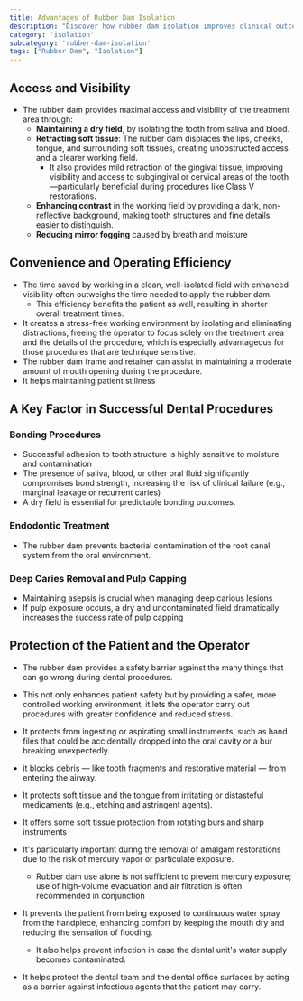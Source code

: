 ```yaml
---
title: Advantages of Rubber Dam Isolation
description: "Discover how rubber dam isolation improves clinical outcomes, enhances efficiency, and protects both patients and clinicians during dental procedures."
category: 'isolation'
subcategory: 'rubber-dam-isolation'
tags: ["Rubber Dam", "Isolation"]
---
```

## Access and Visibility
- The rubber dam provides maximal access and visibility of the treatment area through:
	- **Maintaining a dry field**, by isolating the tooth from saliva and blood.
	- **Retracting soft tissue**: The rubber dam displaces the lips, cheeks, tongue, and surrounding soft tissues, creating unobstructed access and a clearer working field.
		- It also provides mild retraction of the gingival tissue, improving visibility and access to subgingival or cervical areas of the tooth—particularly beneficial during procedures like Class V restorations.
	- **Enhancing contrast** in the working field by providing a dark, non-reflective background, making tooth structures and fine details easier to distinguish.
	- **Reducing mirror fogging** caused by breath and moisture
## Convenience and Operating Efficiency
- The time saved by working in a clean, well-isolated field with enhanced visibility often outweighs the time needed to apply the rubber dam.
	- This efficiency benefits the patient as well, resulting in shorter overall treatment times.
- It creates a stress-free working environment by isolating and eliminating distractions, freeing the operator to focus solely on the treatment area and the details of the procedure, which is especially advantageous for those procedures that are technique sensitive. 
- The rubber dam frame and retainer can assist in maintaining a moderate amount of mouth opening during the procedure.
- It helps maintaining patient stillness
## A Key Factor in Successful Dental Procedures
### Bonding Procedures
- Successful adhesion to tooth structure is highly sensitive to moisture and contamination
- The presence of saliva, blood, or other oral fluid significantly compromises bond strength, increasing the risk of clinical failure (e.g., marginal leakage or recurrent caries)
- A dry field is essential for predictable bonding outcomes.
### Endodontic Treatment
- The rubber dam prevents bacterial contamination of the root canal system from the oral environment. 
### Deep Caries Removal and Pulp Capping
- Maintaining asepsis is crucial when managing deep carious lesions
- If pulp exposure occurs, a dry and uncontaminated field dramatically increases the success rate of pulp capping
## Protection of the Patient and the Operator 
- The rubber dam provides a safety barrier against the many things that can go wrong during dental procedures.
- This not only enhances patient safety but by providing a safer, more controlled working environment, it lets the operator carry out procedures with greater confidence and reduced stress.
- It protects from ingesting or aspirating small instruments, such as hand files that could be accidentally dropped into the oral cavity or a bur breaking unexpectedly.
-  it blocks debris — like tooth fragments and restorative material — from entering the airway.
- It protects soft tissue and the tongue from irritating or distasteful medicaments (e.g., etching and astringent agents).
- It offers some soft tissue protection from rotating burs and sharp instruments

- It's particularly important during the removal of amalgam restorations due to the risk of mercury vapor or particulate exposure.
	- Rubber dam use alone is not sufficient to prevent mercury exposure; use of high-volume evacuation and air filtration is often recommended in conjunction
- It prevents the patient from being exposed to continuous water spray from the handpiece, enhancing comfort by keeping the mouth dry and reducing the sensation of flooding. 
	- It also helps prevent infection in case the dental unit's water supply becomes contaminated.
- It helps protect the dental team and the dental office surfaces by acting as a barrier against infectious agents that the patient may carry.
